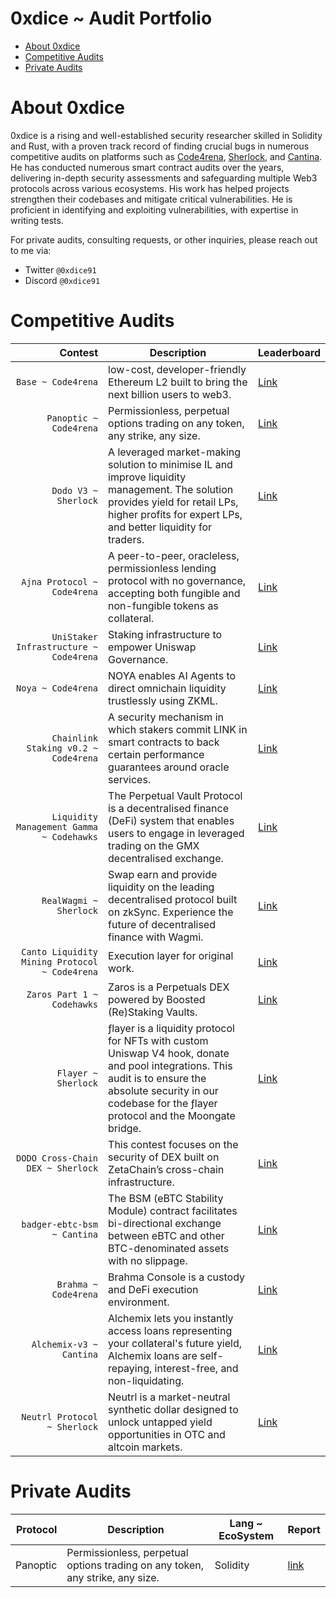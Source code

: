 # 0xdice ~ Audit Portfolio 
- [About 0xdice](https://github.com/shealtielanz/audits/blob/main/README.md#about-shealtielanz)
- [Competitive Audits](https://github.com/shealtielanz/audits/blob/main/README.md#competitive-audits)
- [Private Audits](https://github.com/shealtielanz/audits/blob/main/README.md#private-audits)


# About 0xdice

0xdice is a rising and well-established security researcher skilled in Solidity and Rust, with a proven track record of finding crucial bugs in numerous competitive audits on platforms such as [Code4rena](https://code4rena.com/), [Sherlock](https://audits.sherlock.xyz/), and [Cantina](https://cantina.xyz/opportunities/competitions). He has conducted numerous smart contract audits over the years, delivering in-depth security assessments and safeguarding multiple Web3 protocols across various ecosystems. His work has helped projects strengthen their codebases and mitigate critical vulnerabilities. He is proficient in identifying and exploiting vulnerabilities, with expertise in writing tests.

For private audits, consulting requests, or other inquiries, please reach out to me via:
- Twitter `@0xdice91`
- Discord `@0xdice91`


# Competitive Audits
| Contest | Description | Leaderboard |
|-----:|-----|-----|
| `Base ~ Code4rena` | low-cost, developer-friendly Ethereum L2 built to bring the next billion users to web3.| [Link](https://code4rena.com/audits/2023-05-base) |
| `Panoptic ~ Code4rena` | Permissionless, perpetual options trading on any token, any strike, any size. | [Link](https://code4rena.com/audits/2024-04-panoptic) |
| `Dodo V3 ~ Sherlock` | A leveraged market-making solution to minimise IL and improve liquidity management. The solution provides yield for retail LPs, higher profits for expert LPs, and better liquidity for traders. | [Link](https://audits.sherlock.xyz/contests/89) |
| `Ajna Protocol ~ Code4rena` | A peer-to-peer, oracleless, permissionless lending protocol with no governance, accepting both fungible and non-fungible tokens as collateral.| [Link](https://code4rena.com/audits/2023-05-ajna-protocol) |
| `UniStaker Infrastructure ~ Code4rena` | Staking infrastructure to empower Uniswap Governance.| [Link](https://code4rena.com/audits/2024-02-unistaker-infrastructure) |
| `Noya ~ Code4rena` | NOYA enables AI Agents to direct omnichain liquidity trustlessly using ZKML. | [Link](https://code4rena.com/audits/2024-04-noya) |
| `Chainlink Staking v0.2 ~ Code4rena` | A security mechanism in which stakers commit LINK in smart contracts to back certain performance guarantees around oracle services. | [Link](https://code4rena.com/audits/2024-04-noya) |
| `Liquidity Management Gamma ~ Codehawks` | The Perpetual Vault Protocol is a decentralised finance (DeFi) system that enables users to engage in leveraged trading on the GMX decentralised exchange.  | [Link](https://codehawks.cyfrin.io/c/2025-02-gamma/results?lt=contest&page=1&sc=reward&sj=reward&t=leaderboard) |
| `RealWagmi ~ Sherlock` | Swap earn and provide liquidity on the leading decentralised protocol built on zkSync. Experience the future of decentralised finance with Wagmi. | [Link](https://audits.sherlock.xyz/contests/88?filter=results) |
| `Canto Liquidity Mining Protocol ~ Code4rena` | Execution layer for original work. | [Link](https://code4rena.com/audits/2023-10-canto-liquidity-mining-protocol) |
| `Zaros Part 1 ~ Codehawks` | Zaros is a Perpetuals DEX powered by Boosted (Re)Staking Vaults. | [Link](https://codehawks.cyfrin.io/c/2024-07-zaros) |
| `Flayer ~ Sherlock` | ƒlayer is a liquidity protocol for NFTs with custom Uniswap V4 hook, donate and pool integrations. This audit is to ensure the absolute security in our codebase for the ƒlayer protocol and the Moongate bridge. | [Link](https://audits.sherlock.xyz/contests/468) |
| `DODO Cross-Chain DEX ~ Sherlock` | This contest focuses on the security of DEX built on ZetaChain’s cross-chain infrastructure. | [Link](https://audits.sherlock.xyz/contests/991) |
| `badger-ebtc-bsm ~ Cantina` | The BSM (eBTC Stability Module) contract facilitates bi-directional exchange between eBTC and other BTC-denominated assets with no slippage. | [Link](https://cantina.xyz/code/f57ffb47-0ded-4f04-bcec-ecd7d47fad58/overview/leaderboard) |
| `Brahma ~ Code4rena` | Brahma Console is a custody and DeFi execution environment. | [Link](https://code4rena.com/audits/2023-10-brahma) |
| `Alchemix-v3 ~ Cantina` | Alchemix lets you instantly access loans representing your collateral's future yield, Alchemix loans are self-repaying, interest-free, and non-liquidating. | [Link](https://cantina.xyz/code/e68909e6-3491-4a94-a707-ecf0c89cf72a/overview) |
| `Neutrl Protocol ~ Sherlock` | Neutrl is a market-neutral synthetic dollar designed to unlock untapped yield opportunities in OTC and altcoin markets. | [Link](https://audits.sherlock.xyz/contests/1065) |




# Private Audits

| Protocol | Description | Lang ~ EcoSystem | Report |
|-----:|----|-----|-----|
| Panoptic  | Permissionless, perpetual options trading on any token, any strike, any size. | Solidity | [link](https://code4rena.com/reports/2024-09-panoptic) |


